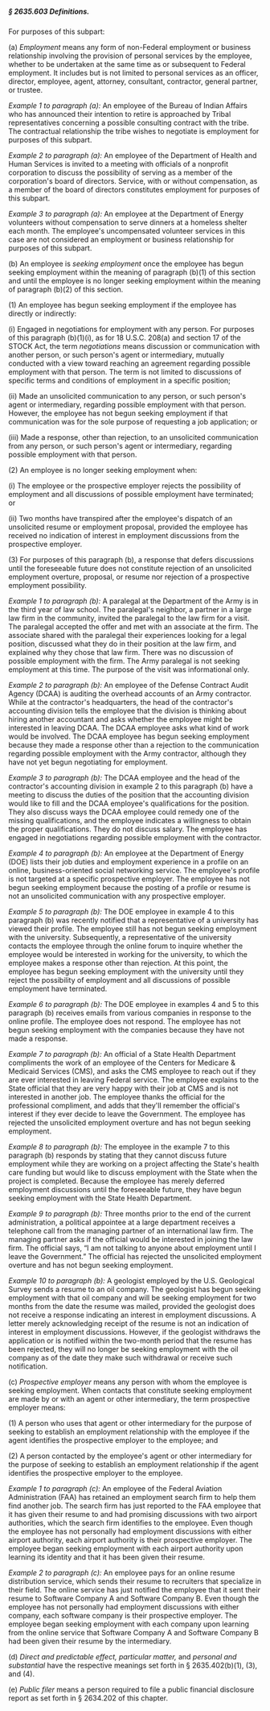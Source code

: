 ##### § 2635.603 Definitions. #####

For purposes of this subpart:

(a) *Employment* means any form of non-Federal employment or business relationship involving the provision of personal services by the employee, whether to be undertaken at the same time as or subsequent to Federal employment. It includes but is not limited to personal services as an officer, director, employee, agent, attorney, consultant, contractor, general partner, or trustee.

*Example 1 to paragraph (a):* An employee of the Bureau of Indian Affairs who has announced their intention to retire is approached by Tribal representatives concerning a possible consulting contract with the tribe. The contractual relationship the tribe wishes to negotiate is employment for purposes of this subpart.

*Example 2 to paragraph (a):* An employee of the Department of Health and Human Services is invited to a meeting with officials of a nonprofit corporation to discuss the possibility of serving as a member of the corporation's board of directors. Service, with or without compensation, as a member of the board of directors constitutes employment for purposes of this subpart.

*Example 3 to paragraph (a):* An employee at the Department of Energy volunteers without compensation to serve dinners at a homeless shelter each month. The employee's uncompensated volunteer services in this case are not considered an employment or business relationship for purposes of this subpart.

(b) An employee is *seeking employment* once the employee has begun seeking employment within the meaning of paragraph (b)(1) of this section and until the employee is no longer seeking employment within the meaning of paragraph (b)(2) of this section.

(1) An employee has begun seeking employment if the employee has directly or indirectly:

(i) Engaged in negotiations for employment with any person. For purposes of this paragraph (b)(1)(i), as for 18 U.S.C. 208(a) and section 17 of the STOCK Act, the term *negotiations* means discussion or communication with another person, or such person's agent or intermediary, mutually conducted with a view toward reaching an agreement regarding possible employment with that person. The term is not limited to discussions of specific terms and conditions of employment in a specific position;

(ii) Made an unsolicited communication to any person, or such person's agent or intermediary, regarding possible employment with that person. However, the employee has not begun seeking employment if that communication was for the sole purpose of requesting a job application; or

(iii) Made a response, other than rejection, to an unsolicited communication from any person, or such person's agent or intermediary, regarding possible employment with that person.

(2) An employee is no longer seeking employment when:

(i) The employee or the prospective employer rejects the possibility of employment and all discussions of possible employment have terminated; or

(ii) Two months have transpired after the employee's dispatch of an unsolicited resume or employment proposal, provided the employee has received no indication of interest in employment discussions from the prospective employer.

(3) For purposes of this paragraph (b), a response that defers discussions until the foreseeable future does not constitute rejection of an unsolicited employment overture, proposal, or resume nor rejection of a prospective employment possibility.

*Example 1 to paragraph (b):* A paralegal at the Department of the Army is in the third year of law school. The paralegal's neighbor, a partner in a large law firm in the community, invited the paralegal to the law firm for a visit. The paralegal accepted the offer and met with an associate at the firm. The associate shared with the paralegal their experiences looking for a legal position, discussed what they do in their position at the law firm, and explained why they chose that law firm. There was no discussion of possible employment with the firm. The Army paralegal is not seeking employment at this time. The purpose of the visit was informational only.

*Example 2 to paragraph (b):* An employee of the Defense Contract Audit Agency (DCAA) is auditing the overhead accounts of an Army contractor. While at the contractor's headquarters, the head of the contractor's accounting division tells the employee that the division is thinking about hiring another accountant and asks whether the employee might be interested in leaving DCAA. The DCAA employee asks what kind of work would be involved. The DCAA employee has begun seeking employment because they made a response other than a rejection to the communication regarding possible employment with the Army contractor, although they have not yet begun negotiating for employment.

*Example 3 to paragraph (b):* The DCAA employee and the head of the contractor's accounting division in example 2 to this paragraph (b) have a meeting to discuss the duties of the position that the accounting division would like to fill and the DCAA employee's qualifications for the position. They also discuss ways the DCAA employee could remedy one of the missing qualifications, and the employee indicates a willingness to obtain the proper qualifications. They do not discuss salary. The employee has engaged in negotiations regarding possible employment with the contractor.

*Example 4 to paragraph (b):* An employee at the Department of Energy (DOE) lists their job duties and employment experience in a profile on an online, business-oriented social networking service. The employee's profile is not targeted at a specific prospective employer. The employee has not begun seeking employment because the posting of a profile or resume is not an unsolicited communication with any prospective employer.

*Example 5 to paragraph (b):* The DOE employee in example 4 to this paragraph (b) was recently notified that a representative of a university has viewed their profile. The employee still has not begun seeking employment with the university. Subsequently, a representative of the university contacts the employee through the online forum to inquire whether the employee would be interested in working for the university, to which the employee makes a response other than rejection. At this point, the employee has begun seeking employment with the university until they reject the possibility of employment and all discussions of possible employment have terminated.

*Example 6 to paragraph (b):* The DOE employee in examples 4 and 5 to this paragraph (b) receives emails from various companies in response to the online profile. The employee does not respond. The employee has not begun seeking employment with the companies because they have not made a response.

*Example 7 to paragraph (b):* An official of a State Health Department compliments the work of an employee of the Centers for Medicare & Medicaid Services (CMS), and asks the CMS employee to reach out if they are ever interested in leaving Federal service. The employee explains to the State official that they are very happy with their job at CMS and is not interested in another job. The employee thanks the official for the professional compliment, and adds that they'll remember the official's interest if they ever decide to leave the Government. The employee has rejected the unsolicited employment overture and has not begun seeking employment.

*Example 8 to paragraph (b):* The employee in the example 7 to this paragraph (b) responds by stating that they cannot discuss future employment while they are working on a project affecting the State's health care funding but would like to discuss employment with the State when the project is completed. Because the employee has merely deferred employment discussions until the foreseeable future, they have begun seeking employment with the State Health Department.

*Example 9 to paragraph (b):* Three months prior to the end of the current administration, a political appointee at a large department receives a telephone call from the managing partner of an international law firm. The managing partner asks if the official would be interested in joining the law firm. The official says, “I am not talking to anyone about employment until I leave the Government.” The official has rejected the unsolicited employment overture and has not begun seeking employment.

*Example 10 to paragraph (b):* A geologist employed by the U.S. Geological Survey sends a resume to an oil company. The geologist has begun seeking employment with that oil company and will be seeking employment for two months from the date the resume was mailed, provided the geologist does not receive a response indicating an interest in employment discussions. A letter merely acknowledging receipt of the resume is not an indication of interest in employment discussions. However, if the geologist withdraws the application or is notified within the two-month period that the resume has been rejected, they will no longer be seeking employment with the oil company as of the date they make such withdrawal or receive such notification.

(c) *Prospective employer* means any person with whom the employee is seeking employment. When contacts that constitute seeking employment are made by or with an agent or other intermediary, the term prospective employer means:

(1) A person who uses that agent or other intermediary for the purpose of seeking to establish an employment relationship with the employee if the agent identifies the prospective employer to the employee; and

(2) A person contacted by the employee's agent or other intermediary for the purpose of seeking to establish an employment relationship if the agent identifies the prospective employer to the employee.

*Example 1 to paragraph (c):* An employee of the Federal Aviation Administration (FAA) has retained an employment search firm to help them find another job. The search firm has just reported to the FAA employee that it has given their resume to and had promising discussions with two airport authorities, which the search firm identifies to the employee. Even though the employee has not personally had employment discussions with either airport authority, each airport authority is their prospective employer. The employee began seeking employment with each airport authority upon learning its identity and that it has been given their resume.

*Example 2 to paragraph (c):* An employee pays for an online resume distribution service, which sends their resume to recruiters that specialize in their field. The online service has just notified the employee that it sent their resume to Software Company A and Software Company B. Even though the employee has not personally had employment discussions with either company, each software company is their prospective employer. The employee began seeking employment with each company upon learning from the online service that Software Company A and Software Company B had been given their resume by the intermediary.

(d) *Direct and predictable effect, particular matter,* and *personal and substantial* have the respective meanings set forth in § 2635.402(b)(1), (3), and (4).

(e) *Public filer* means a person required to file a public financial disclosure report as set forth in § 2634.202 of this chapter.